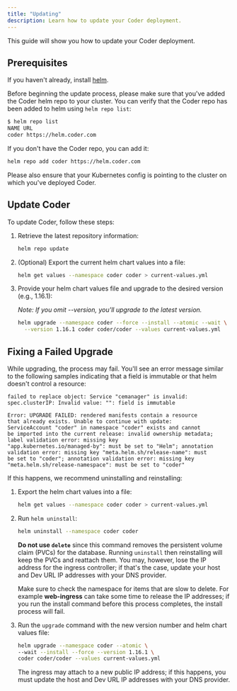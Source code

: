 ```yaml
---
title: "Updating"
description: Learn how to update your Coder deployment.
---
```


This guide will show you how to update your Coder deployment.

## Prerequisites

If you haven't already, install [helm](https://helm.sh/docs/intro/install/).

Before beginning the update process, please make sure that you've added the
Coder helm repo to your cluster. You can verify that the Coder repo has been
added to helm using `helm repo list`:

```bash
$ helm repo list
NAME URL
coder https://helm.coder.com
```

If you don't have the Coder repo, you can add it:

```bash
helm repo add coder https://helm.coder.com
```

Please also ensure that your Kubernetes config is pointing to the cluster on
which you've deployed Coder.

## Update Coder

To update Coder, follow these steps:

1. Retrieve the latest repository information:

    ```bash
    helm repo update
    ```

1. (Optional) Export the current helm chart values into a file:

    ```bash
    helm get values --namespace coder coder > current-values.yml
    ```

1. Provide your helm chart values file and upgrade to the desired version (e.g.,
1.16.1):

    *Note: If you omit --version, you'll upgrade to the latest version.*

    ```bash
    helm upgrade --namespace coder --force --install --atomic --wait \
      --version 1.16.1 coder coder/coder --values current-values.yml
    ```

## Fixing a Failed Upgrade

While upgrading, the process may fail. You'll see an error message similar to
the following samples indicating that a field is immutable or that helm doesn't
control a resource:

```text
failed to replace object: Service "cemanager" is invalid: 
spec.clusterIP: Invalid value: "": field is immutable
```

```text
Error: UPGRADE FAILED: rendered manifests contain a resource
that already exists. Unable to continue with update:
ServiceAccount "coder" in namespace "coder" exists and cannot
be imported into the current release: invalid ownership metadata;
label validation error: missing key
"app.kubernetes.io/managed-by": must be set to "Helm"; annotation
validation error: missing key "meta.helm.sh/release-name": must
be set to "coder"; annotation validation error: missing key
"meta.helm.sh/release-namespace": must be set to "coder"
```

If this happens, we recommend uninstalling and reinstalling:

1. Export the helm chart values into a file:

    ```bash
    helm get values --namespace coder coder > current-values.yml
    ```

1. Run `helm uninstall`:

    ```bash
    helm uninstall --namespace coder coder
    ```

    **Do not use `delete`** since this command removes the persistent volume
    claim (PVCs) for the database. Running `uninstall` then reinstalling will
    keep the PVCs and reattach them. You may, however, lose the IP address for
    the ingress controller; if that's the case, update your host and Dev URL IP
    addresses with your DNS provider.

    Make sure to check the namespace for items that are slow to delete. For
    example **web-ingress** can take some time to release the IP addresses; if
    you run the install command before this process completes, the install
    process will fail.

1. Run the `upgrade` command with the new version number and helm chart values
   file:

    ```bash
    helm upgrade --namespace coder --atomic \
    --wait --install --force --version 1.16.1 \
    coder coder/coder --values current-values.yml
    ```

    The ingress may attach to a new public IP address; if this happens, you must
    update the host and Dev URL IP addresses with your DNS provider.
